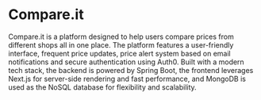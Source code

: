 # Compare\.it

Compare\.it is a platform designed to help users compare prices from different shops all in one place. The platform features a user-friendly interface, frequent price updates, price alert system based on email notifications and secure authentication using Auth0. Built with a modern tech stack, the backend is powered by Spring Boot, the frontend leverages Next.js for server-side rendering and fast performance, and MongoDB is used as the NoSQL database for flexibility and scalability.

